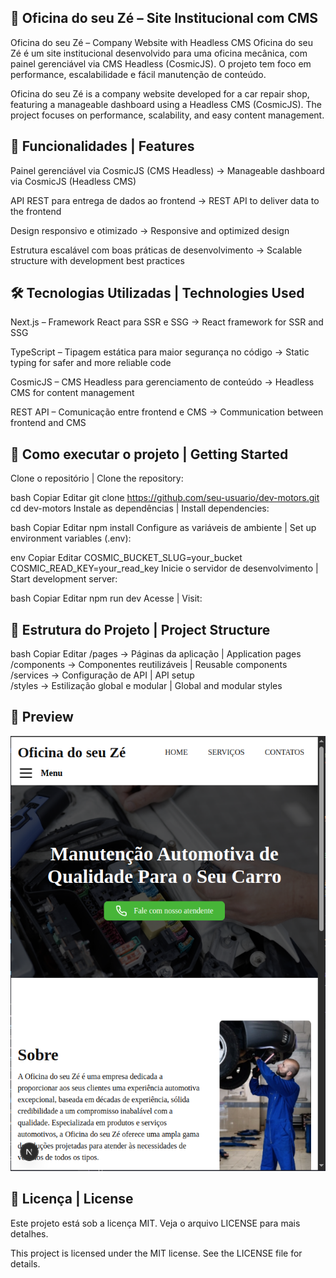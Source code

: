 ## 🚗 Oficina do seu Zé – Site Institucional com CMS
Oficina do seu Zé – Company Website with Headless CMS
Oficina do seu Zé é um site institucional desenvolvido para uma oficina mecânica, com painel gerenciável via CMS Headless (CosmicJS). O projeto tem foco em performance, escalabilidade e fácil manutenção de conteúdo.

  Oficina do seu Zé is a company website developed for a car repair shop, featuring a manageable dashboard using a Headless CMS (CosmicJS). The project focuses on performance, scalability, and easy content management.

## 📌 Funcionalidades | Features
Painel gerenciável via CosmicJS (CMS Headless)
→ Manageable dashboard via CosmicJS (Headless CMS)

API REST para entrega de dados ao frontend
→ REST API to deliver data to the frontend

Design responsivo e otimizado
→ Responsive and optimized design

Estrutura escalável com boas práticas de desenvolvimento
→ Scalable structure with development best practices

## 🛠️ Tecnologias Utilizadas | Technologies Used
Next.js – Framework React para SSR e SSG
→ React framework for SSR and SSG

TypeScript – Tipagem estática para maior segurança no código
→ Static typing for safer and more reliable code

CosmicJS – CMS Headless para gerenciamento de conteúdo
→ Headless CMS for content management

REST API – Comunicação entre frontend e CMS
→ Communication between frontend and CMS

## 🚀 Como executar o projeto | Getting Started
Clone o repositório | Clone the repository:

bash
Copiar
Editar
git clone https://github.com/seu-usuario/dev-motors.git
cd dev-motors
Instale as dependências | Install dependencies:

bash
Copiar
Editar
npm install
Configure as variáveis de ambiente | Set up environment variables (.env):

env
Copiar
Editar
COSMIC_BUCKET_SLUG=your_bucket
COSMIC_READ_KEY=your_read_key
Inicie o servidor de desenvolvimento | Start development server:

bash
Copiar
Editar
npm run dev
Acesse | Visit: 

## 📂 Estrutura do Projeto | Project Structure
bash
Copiar
Editar
/pages          → Páginas da aplicação | Application pages  
/components     → Componentes reutilizáveis | Reusable components  
/services       → Configuração de API | API setup  
/styles         → Estilização global e modular | Global and modular styles  


## 📸 Preview


![Pagina Home](assets/preview.png)




## 📄 Licença | License
Este projeto está sob a licença MIT. Veja o arquivo LICENSE para mais detalhes.

This project is licensed under the MIT license. See the LICENSE file for details.
